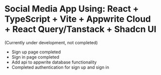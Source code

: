 # Social Media App Using: React + TypeScript + Vite + Appwrite Cloud + React Query/Tanstack + Shadcn UI

(Currently under development, not completed)

- Sign up page completed
- Sign in page completed
- Add api to appwrite database functionality
- Completed authentication for sign up and sign in
